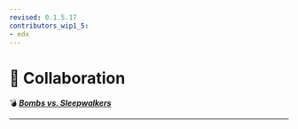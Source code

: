 ```yaml
---
revised: 0.1.5.17
contributors_wip1_5:
- edx
---
```


# 📁 Collaboration

💣 ***[Bombs vs. Sleepwalkers][home]***

****

[home]: /README.md
